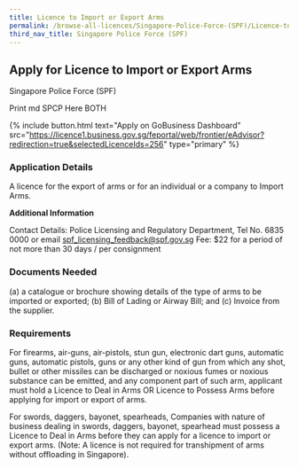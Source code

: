 ```yaml
---
title: Licence to Import or Export Arms
permalink: /browse-all-licences/Singapore-Police-Force-(SPF)/Licence-to-Import-or-Export-Arms
third_nav_title: Singapore Police Force (SPF)
---
```


## Apply for Licence to Import or Export Arms

Singapore Police Force (SPF)

Print md SPCP Here BOTH

{% include button.html text="Apply on GoBusiness Dashboard" src="https://licence1.business.gov.sg/feportal/web/frontier/eAdvisor?redirection=true&selectedLicenceIds=256" type="primary" %}

### Application Details

<p>A licence for the export of arms or for an individual or a company to Import Arms.</p>

**Additional Information**

Contact Details: Police Licensing and Regulatory Department, Tel No. 6835 0000 or email spf_licensing_feedback@spf.gov.sg
Fee: $22 for a period of not more than 30 days / per consignment

### Documents Needed

(a) a catalogue or brochure showing details of the type of arms to be imported or exported;
(b) Bill of Lading or Airway Bill; and
(c) Invoice from the supplier.

### Requirements

For firearms, air-guns, air-pistols, stun gun, electronic dart guns, automatic guns, automatic pistols, guns or any other kind of gun from which any shot, bullet or other missiles can be discharged or noxious fumes or noxious substance can be emitted, and any component part of such arm, applicant must hold a Licence to Deal in Arms OR Licence to Possess Arms before applying for import or export of arms.

For swords, daggers, bayonet, spearheads, Companies with nature of business dealing in swords, daggers, bayonet, spearhead must possess a Licence to Deal in Arms before they can apply for a licence to import or export arms.
(Note: A licence is not required for transhipment of arms without offloading in Singapore).

